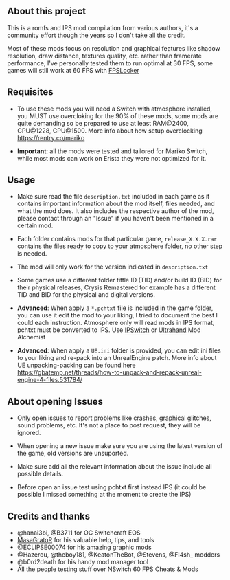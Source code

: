 ## About this project

This is a romfs and IPS mod compilation from various authors, it's a community effort though the years so I don't take all the credit.

Most of these mods focus on resolution and graphical features like shadow resolution, draw distance, textures quality, etc. rather than framerate performance, I've personally tested them to run optimal at 30 FPS, some games will still work at 60 FPS with [FPSLocker](https://github.com/masagrator/FPSLocker)

## Requisites

* To use these mods you will need a Switch with atmosphere installed, you MUST use overcloking for the 90% of these mods, some mods are quite demanding so be prepared to use at least RAM@2400, GPU@1228, CPU@1500. More info about how setup overclocking https://rentry.co/mariko

* **Important**: all the mods were tested and tailored for Mariko Switch, while most mods can work on Erista they were not optimized for it.

## Usage

* Make sure read the file `description.txt` included in each game as it contains important information about the mod itself, files needed, and what the mod does. It also includes the respective author of the mod, please contact through an "Issue" if you haven't been mentioned in a certain mod.

* Each folder contains mods for that particular game, `release_X.X.X.rar` contains the files ready to copy to your atmosphere folder, no other step is needed.

* The mod will only work for the version indicated in `description.txt`

* Some games use a different folder tittle ID (TID) and/or build ID (BID) for their physical releases, Crysis Remastered for example has a different TID and BID for the physical and digital versions.

* **Advanced**: When apply a `*.pchtxt` file is included in the game folder, you can use it edit the mod to your liking, I tried to document the best I could each instruction. Atmosphere only will read mods in IPS format, pchtxt must be converted to IPS. Use [IPSwitch](https://github.com/3096/ipswitch) or [Ultrahand](https://github.com/ppkantorski/Ultrahand-Overlay) Mod Alchemist

* **Advanced**: When apply a `UE.ini` folder is provided, you can edit ini files to your liking and re-pack into an UnrealEngine patch.
More info about UE unpacking-packing can be found here https://gbatemp.net/threads/how-to-unpack-and-repack-unreal-engine-4-files.531784/

## About opening Issues

* Only open issues to report problems like crashes, graphical glitches, sound problems, etc. It's not a place to post request, they will be ignored.

* When opening a new issue make sure you are using the latest version of the game, old versions are unsuported.

* Make sure add all the relevant information about the issue include all possible details.

* Before open an issue test using pchtxt first instead IPS (it could be possible I missed something at the moment to create the IPS)

## Credits and thanks

- @hanai3bi, @B3711 for OC Switchcraft EOS
- [MasaGratoR](https://github.com/masagrator) for his valuable help, tips, and tools
- @ECLIPSE00074 for his amazing graphic mods
- @Hazerou, @theboy181, @KeatonTheBot, @Stevens, @Fl4sh_ modders 
- @b0rd2death for his handy mod manager tool
- All the people testing stuff over NSwitch 60 FPS Cheats & Mods

